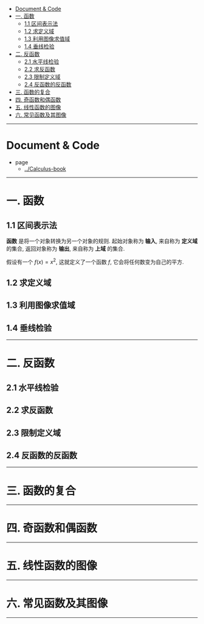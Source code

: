 
- [Document & Code](#document--code)
- [一. 函数](#一-函数)
    - [1.1 区间表示法](#11-区间表示法)
    - [1.2 求定义域](#12-求定义域)
    - [1.3 利用图像求值域](#13-利用图像求值域)
    - [1.4 垂线检验](#14-垂线检验)
- [二. 反函数](#二-反函数)
    - [2.1 水平线检验](#21-水平线检验)
    - [2.2 求反函数](#22-求反函数)
    - [2.3 限制定义域](#23-限制定义域)
    - [2.4 反函数的反函数](#24-反函数的反函数)
- [三. 函数的复合](#三-函数的复合)
- [四. 奇函数和偶函数](#四-奇函数和偶函数)
- [五. 线性函数的图像](#五-线性函数的图像)
- [六. 常见函数及其图像](#六-常见函数及其图像)

---

# Document & Code

- page
  - [../Calculus-book](https://github.com/zozospider/note/blob/master/Mathematics/Calculus/Calculus-book.md)

---

# 一. 函数

## 1.1 区间表示法

__函数__ 是将一个对象转换为另一个对象的规则. 起始对象称为 __输入__, 来自称为 __定义域__ 的集合, 返回对象称为 __输出__, 来自称为 __上域__ 的集合.

假设有一个 $f(x)=x^2$, 这就定义了一个函数 $f$, 它会将任何数变为自己的平方.

## 1.2 求定义域

## 1.3 利用图像求值域

## 1.4 垂线检验

---

# 二. 反函数

## 2.1 水平线检验

## 2.2 求反函数

## 2.3 限制定义域

## 2.4 反函数的反函数

---

# 三. 函数的复合

---

# 四. 奇函数和偶函数

---

# 五. 线性函数的图像

---

# 六. 常见函数及其图像

---
